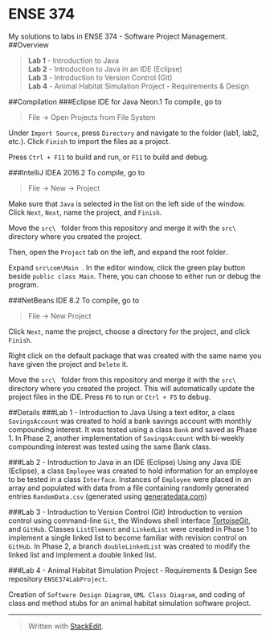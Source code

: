 # ENSE 374
My solutions to labs in ENSE 374 - Software Project Management.
##Overview
> **Lab 1** - Introduction to Java  
> **Lab 2** - Introduction to Java in an IDE (Eclipse)  
> **Lab 3** - Introduction to Version Control (Git)  
> **Lab 4** - Animal Habitat Simulation Project - Requirements & Design

##Compilation
###Eclipse IDE for Java Neon.1
To compile, go to
>File -> Open Projects from File System

Under `Import Source`, press `Directory` and navigate to the folder (lab1, 
lab2, etc.). Click `Finish` to import the files as a project.

Press `Ctrl + F11` to build and run, or `F11` to build and debug.

###IntelliJ IDEA 2016.2
To compile, go to  
>File -> New -> Project

Make sure that `Java` is selected in the list on the left side of the window.
Click `Next`, `Next`, name the project, and `Finish`.  

Move the `src\ ` folder from this repository and merge it with the `src\ ` 
directory where you created the project.  

Then, open the `Project` tab on the left, and expand the root folder. 

Expand `src\com\Main `. In the editor window, click the green play button beside `public class Main`. There, you can choose to either run or debug the program.

###NetBeans IDE 8.2
To compile, go to
>File -> New Project  

Click `Next`, name the project, choose a directory for the project, and click 
`Finish`.

Right click on the default package that was created with the same name you 
have given the project and `Delete` it.

Move the `src\ ` folder from this repository and merge it with the `src\ ` 
directory where you created the project. This will automatically update the 
project files in the IDE. Press `F6` to run or `Ctrl + F5` to debug.

##Details
###Lab 1 - Introduction to Java
Using a text editor, a class `SavingsAccount` was created to hold a bank savings account with monthly compounding interest. It was tested using a class `Bank` and saved as Phase 1. In Phase 2, another implementation of `SavingsAccount` with bi-weekly compounding interest was tested using the same Bank class.

###Lab 2 - Introduction to Java in an IDE (Eclipse)
Using any Java IDE (Eclipse), a class `Employee` was created to hold information for an employee to be tested in a class `Interface`. Instances of `Employee` were placed in an array and populated with data from a file containing randomly generated entries `RandomData.csv` (generated using [generatedata.com](http://www.generatedata.com/))

###Lab 3 - Introduction to Version Control (Git) 
Introduction to version control using command-line `Git`, the Windows shell interface [TortoiseGit](https://tortoisegit.org/), and `GitHub`. Classes `ListElement` and `LinkedList` were created in Phase 1 to implement a single linked list to become familiar with revision control on `GitHub`. In Phase 2, a branch `doubleLinkedList` was created to modify the linked list and implement a double linked list.

###Lab 4 - Animal Habitat Simulation Project - Requirements & Design
See repository `ENSE374LabProject`.  

Creation of `Software Design Diagram`, `UML Class Diagram`, and coding of class and method stubs for an animal habitat simulation software project.

---
> Written with [StackEdit](https://stackedit.io/).